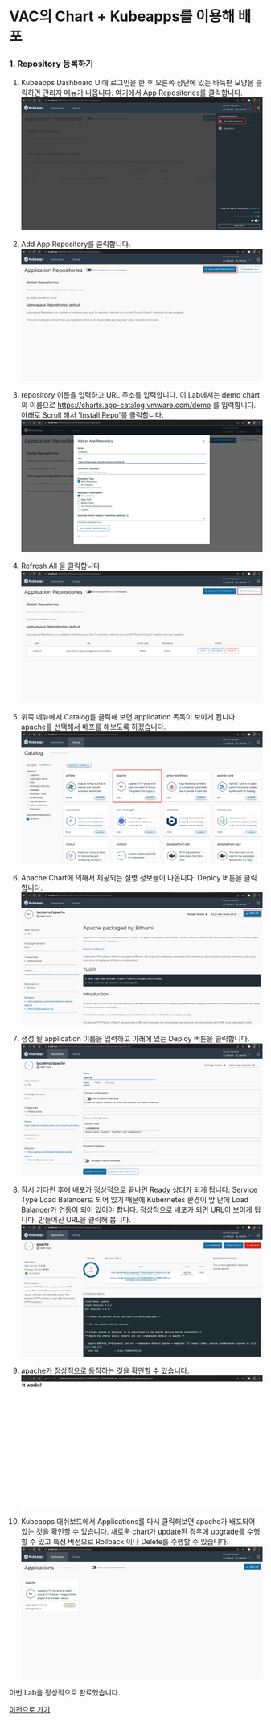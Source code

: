 # VAC의 Chart + Kubeapps를 이용해 배포

### 1. Repository 등록하기

1. Kubeapps Dashboard UI에 로그인을 한 후 오른쪽 상단에 있는 바둑판 모양을 클릭하면 관리자 메뉴가 나옵니다. 여기에서 App Repositories를 클릭합니다.
![](images/kubeapps_repo1.png)

2. Add App Repository를 클릭합니다.
![](images/kubeapps_repo2.png)

3. repository 이름을 입력하고 URL 주소를 입력합니다. 이 Lab에서는 demo chart의 이름으로 https://charts.app-catalog.vmware.com/demo 를 입력합니다.
아래로 Scroll 해서 'Install Repo'를 클릭합니다.
![](images/kubeapps_repo3.png)

4. Refresh All 을 클릭합니다.
![](images/kubeapps_repo5.png)

5. 위쪽 메뉴에서 Catalog를 클릭해 보면 application 목록이 보이게 됩니다.
apache를 선택해서 배포를 해보도록 하겠습니다.
![](images/kubeapps_catalog1.png)

6. Apache Chart에 의해서 제공되는 설명 정보들이 나옵니다. Deploy 버튼을 클릭합니다.
![](images/kubeapps_catalog2.png)

7. 생성 될 application 이름을 입력하고 아래에 있는 Deploy 버튼을 클릭합니다.
![](images/kubeapps_catalog3.png)

8. 잠시 기다린 후에 배포가 정상적으로 끝나면 Ready 상태가 되게 됩니다. Service Type Load Balancer로 되어 있기 때문에 Kubernetes 환경이 앞 단에 Load Balancer가 연동이 되어 있어야 합니다. 정상적으로 배포가 되면 URL이 보이게 됩니다. 만들어진 URL을 클릭해 봅니다.
![](images/kubeapps_catalog4.png)

9. apache가 정상적으로 동작하는 것을 확인할 수 있습니다.
![](images/kubeapps_catalog5.png)

10. Kubeapps 대쉬보드에서 Applications를 다시 클릭해보면 apache가 배포되어 있는 것을 확인할 수 있습니다. 새로운 chart가 update된 경우에 upgrade를 수행할 수 있고 특정 버전으로 Rollback 이나 Delete를 수행할 수 있습니다.
![](images/kubeapps_catalog6.png)


이번 Lab을 정상적으로 완료했습니다.

[이전으로 가기](../)